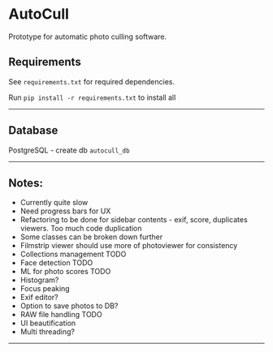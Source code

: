 # AutoCull

Prototype for automatic photo culling software.

## Requirements

See `requirements.txt` for required dependencies.

Run `pip install -r requirements.txt` to install all

---

## Database

PostgreSQL - create db `autocull_db`

---

## Notes:

- Currently quite slow
- Need progress bars for UX
- Refactoring to be done for sidebar contents - exif, score, duplicates viewers. Too much code duplication
- Some classes can be broken down further
- Filmstrip viewer should use more of photoviewer for consistency
- Collections management TODO
- Face detection TODO
- ML for photo scores TODO
- Histogram?
- Focus peaking
- Exif editor?
- Option to save photos to DB?
- RAW file handling TODO
- UI beautification
- Multi threading?

---

